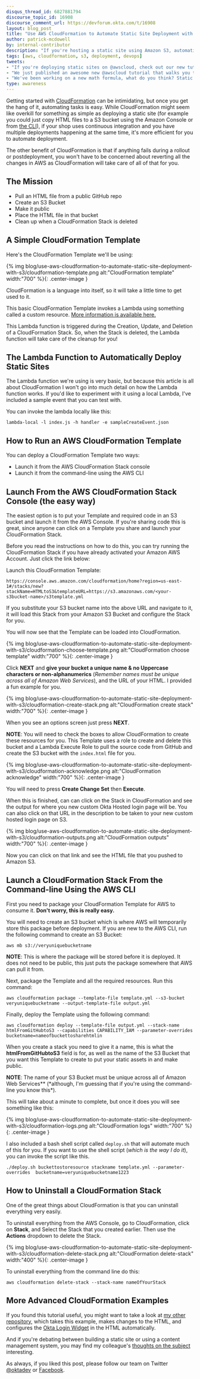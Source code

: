 ```yaml
---
disqus_thread_id: 6827881794
discourse_topic_id: 16908
discourse_comment_url: https://devforum.okta.com/t/16908
layout: blog_post
title: "Use AWS CloudFormation to Automate Static Site Deployment with S3"
author: patrick-mcdowell
by: internal-contributor
description: "If you're hosting a static site using Amazon S3, automating your deployment with CloudFormation can provide a lot of benefits. Let me show you how."
tags: [aws, cloudformation, s3, deployment, devops]
tweets:
- "If you're deploying static sites on @awscloud, check out our new tutorial which shows you how to use @awscloudformer to make things really nice!"
- "We just published an awesome new @awscloud tutorial that walks you through automating static site deployment with #s3 and @awscloudformer."
- "We've been working on a new math formula, what do you think? Static sites + @awscloud + @awscloudformer + #s3 = <333"
type: awareness
---
```


Getting started with [CloudFormation](https://aws.amazon.com/cloudformation/) can be intimidating, but once you get the hang of it, automating tasks is easy. While CloudFormation might seem like overkill for something as simple as deploying a static site (for example you could just copy HTML files to a S3 bucket using the Amazon Console or from [the CLI](https://aws.amazon.com/cli/)), if your shop uses continuous integration and you have multiple deployments happening at the same time, it's more efficient for you to automate deployment.

The other benefit of CloudFormation is that if anything fails during a rollout or postdeployment, you won't have to be concerned about reverting all the changes in AWS as CloudFormation will take care of all of that for you.

## The Mission

- Pull an HTML file from a public GitHub repo
- Create an S3 Bucket
- Make it public
- Place the HTML file in that bucket
- Clean up when a CloudFormation Stack is deleted

## A Simple CloudFormation Template

Here's the CloudFormation Template we'll be using:

{% img blog/use-aws-cloudformation-to-automate-static-site-deployment-with-s3/cloudformation-template.png alt:"CloudFormation template" width:"700" %}{: .center-image }

CloudFormation is a language into itself, so it will take a little time to get used to it.

This basic CloudFormation Template invokes a Lambda using something called a custom resource. [More information is available here.](https://docs.aws.amazon.com/AWSCloudFormation/latest/UserGuide/template-custom-resources.html)

This Lambda function is triggered during the Creation, Update, and Deletion of a CloudFormation Stack. So, when the Stack is deleted, the Lambda function will take care of the cleanup for you!

## The Lambda Function to Automatically Deploy Static Sites

The Lambda function we're using is very basic, but because this article is all about CloudFormation I won't go into much detail on how the Lambda function works. If you'd like to experiment with it using a local Lambda, I've included a sample event that you can test with.

You can invoke the lambda locally like this:

```console
lambda-local -l index.js -h handler -e sampleCreateEvent.json
```

## How to Run an AWS CloudFormation Template

You can deploy a CloudFormation Template two ways:

- Launch it from the AWS CloudFormation Stack console
- Launch it from the command-line using the AWS CLI

## Launch From the AWS CloudFormation Stack Console (the easy way)

The easiest option is to put your Template and required code in an S3 bucket and launch it from the AWS Console. If you're sharing code this is great, since anyone can click on a Template you share and launch your CloudFormation Stack.

Before you read the instructions on how to do this, you can try running the CloudFormation Stack if you have already activated your Amazon AWS Account. Just click the link below:

Launch this CloudFormation Template:

```
https://console.aws.amazon.com/cloudformation/home?region=us-east-1#/stacks/new?stackName=HTMLtoS3&templateURL=https://s3.amazonaws.com/<your-s3bucket-name>/s3template.yml
```

If you substitute your S3 bucket name into the above URL and navigate to it, it will load this Stack from your Amazon S3 Bucket and configure the Stack for you.

You will now see that the Template can be loaded into CloudFormation.

{% img blog/use-aws-cloudformation-to-automate-static-site-deployment-with-s3/cloudformation-choose-template.png alt:"CloudFormation choose template" width:"700" %}{: .center-image }

Click **NEXT** and **give your bucket a unique name & no Uppercase characters or non-alphanumerics** (_Remember names must be unique across all of Amazon Web Services_), and the URL of your HTML. I provided a fun example for you.

{% img blog/use-aws-cloudformation-to-automate-static-site-deployment-with-s3/cloudformation-create-stack.png alt:"CloudFormation create stack" width:"700" %}{: .center-image }

When you see an options screen just press **NEXT**.

**NOTE**: You will need to check the boxes to allow CloudFormation to create these resources for you. This Template uses a role to create and delete this bucket and a Lambda Execute Role to pull the source code from GitHub and create the S3 bucket with the `index.html` file for you.

{% img blog/use-aws-cloudformation-to-automate-static-site-deployment-with-s3/cloudformation-acknowledge.png alt:"CloudFormation acknowledge" width:"700" %}{: .center-image }

You will need to press **Create Change Set** then **Execute**.

When this is finished, can can click on the Stack in CloudFormation and see the output for where you new custom Okta Hosted login page will be. You can also click on that URL in the description to be taken to your new custom hosted login page on S3.

{% img blog/use-aws-cloudformation-to-automate-static-site-deployment-with-s3/cloudformation-outputs.png alt:"CloudFormation outputs" width:"700" %}{: .center-image }

Now you can click on that link and see the HTML file that you pushed to Amazon S3.

## Launch a CloudFormation Stack From the Command-line Using the AWS CLI

First you need to package your CloudFormation Template for AWS to consume it. **Don't worry, this is really easy.**

You will need to create an S3 bucket which is where AWS will temporarily store this package before deployment. If you are new to the AWS CLI, run the following command to create an S3 Bucket:

```console
aws mb s3://veryuniquebucketname
```

**NOTE**: This is where the package will be stored before it is deployed. It does not need to be public, this just puts the package somewhere that AWS can pull it from.

Next, package the Template and all the required resources. Run this command:

```console
aws cloudformation package --template-file template.yml --s3-bucket veryuniquebucketname --output-template-file output.yml
```

Finally, deploy the Template using the following command:

```console
aws cloudformation deploy --template-file output.yml --stack-name htmlFromGitHubtoS3 --capabilities CAPABILITY_IAM --parameter-overrides bucketname=nameofbuckettosharehtmlin
```

When you create a stack you need to give it a name, this is what the **htmlFromGitHubtoS3** field is for, as well as the name of the S3 Bucket that you want this Template to create to put your static assets in and make public.

**NOTE**: The name of your S3 Bucket must be unique across all of Amazon Web Services\** (*although, I'm guessing that if you're using the command-line you know this\*).

This will take about a minute to complete, but once it does you will see something like this:

{% img blog/use-aws-cloudformation-to-automate-static-site-deployment-with-s3/cloudformation-logs.png alt:"CloudFormation logs" width:"700" %}{: .center-image }

I also included a bash shell script called `deploy.sh` that will automate much of this for you. If you want to use the shell script (_which is the way I do it_), you can invoke the script like this.

```console
./deploy.sh buckettostoresource stackname template.yml --parameter-overrides  bucketname=veryuniquebucketname1223
```

## How to Uninstall a CloudFormation Stack

One of the great things about CloudFormation is that you can uninstall everything very easily.

To uninstall everything from the AWS Console, go to CloudFormation, click on **Stack**, and Select the Stack that you created earlier. Then use the **Actions** dropdown to delete the Stack.

{% img blog/use-aws-cloudformation-to-automate-static-site-deployment-with-s3/cloudformation-delete-stack.png alt:"CloudFormation delete-stack" width:"400" %}{: .center-image }

To uninstall everything from the command line do this:

```console
aws cloudformation delete-stack --stack-name nameOfYourStack
```

## More Advanced CloudFormation Examples

If you found this tutorial useful, you might want to take a look at [my other repository](https://github.com/pmcdowell-okta/cloudformation-deploy-okta-login-widget), which takes this example, makes changes to the HTML, and configures the [Okta Login Widget](https://github.com/okta/okta-signin-widget) in the HTML automatically.

And if you're debating between building a static site or using a content management system, you may find my colleague's [thoughts on the subject](/blog/2018/06/07/static-sites-vs-cms) interesting.

As always, if you liked this post, please follow our team on Twitter [@oktadev](https://twitter.com/OktaDev) or [Facebook](https://www.facebook.com/oktadevelopers/).
